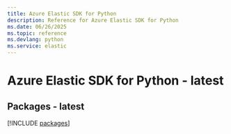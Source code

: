 ```yaml
---
title: Azure Elastic SDK for Python
description: Reference for Azure Elastic SDK for Python
ms.date: 06/26/2025
ms.topic: reference
ms.devlang: python
ms.service: elastic
---
```

# Azure Elastic SDK for Python - latest
## Packages - latest
[!INCLUDE [packages](elastic-index.md)]